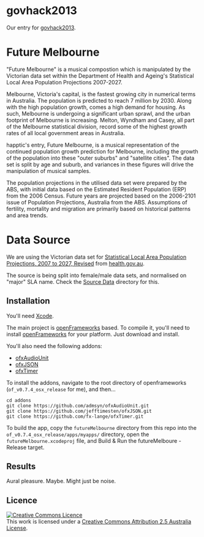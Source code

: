 govhack2013
===========
Our entry for [govhack2013](http://www.govhack.org).

Future Melbourne
===============

"Future Melbourne" is a musical compostion which is manipulated by the Victorian data set within the Department of Health and Ageing's Statistical Local Area Population Projections 2007-2027.

Melbourne, Victoria's capital, is the fastest growing city in numerical terms in Australia.  The population is predicted to reach 7 million by 2030.  Along with the high population growth, comes a high demand for housing. As such, Melbourne is undergoing a significant urban sprawl, and the urban footprint of Melbourne is increasing.  Melton, Wyndham and Casey, all part of the Melbourne statistical division, record some of the highest growth rates of all local government areas in Australia.

happtic's entry, Future Melbourne, is a musical representation of the continued population growth prediction for Melbourne, including the growth of the population into these "outer suburbs" and "satellite cities".  The data set is split by age and suburb, and variances in these figures will drive the manipulation of musical samples.

The population projections in the utilised data set were prepared by the ABS, with initial data based on the Estimated Resident Population (ERP) from the 2006 Census. Future years are projected based on the 2006-2101 issue of Population Projections, Australia from the ABS.  Assumptions of fertility, mortality and migration are primarily based on historical patterns and area trends.

Data Source
===========

We are using the Victorian data set for [Statistical Local Area Population Projections, 2007 to 2027, Revised](http://www.health.gov.au/internet/main/publishing.nsf/Content/BDE33326FE4D5460CA2576BD00833800?OpenDocument&SUBMITCHECK=on&SUBMIT=View+documents) from [health.gov.au](http://www.health.gov.au).

The source is being split into female/male data sets, and normalised on "major" SLA name. Check the [Source Data](https://github.com/rickerbh/govhack2013/tree/master/Source%20Data) directory for this.

Installation
------------

You'll need [Xcode](https://itunes.apple.com/en/app/xcode/id497799835?mt=12). 

The main project is [openFrameworks](http://www.openframeworks.cc) based. To compile it, you'll need to install [openFrameworks](http://www.openframeworks.cc/download/) for your platform. Just download and install.

You'll also need the following addons:
- [ofxAudioUnit](https://github.com/admsyn/ofxAudioUnit)
- [ofxJSON](https://github.com/jefftimesten/ofxJSON)
- [ofxTimer](https://github.com/fx-lange/ofxTimer)

To install the addons, navigate to the root directory of openframeworks (`of_v0.7.4_osx_release` for me), and then...
    
    cd addons
    git clone https://github.com/admsyn/ofxAudioUnit.git
    git clone https://github.com/jefftimesten/ofxJSON.git
    git clone https://github.com/fx-lange/ofxTimer.git
    
To build the app, copy the `futureMelbourne` directory from this repo into the `of_v0.7.4_osx_release/apps/myapps/` directory, open the `futureMelbourne.xcodeproj` file, and Build & Run the futureMelboure - Release target. 

Results
-------

Aural pleasure. Maybe. Might just be noise.

Licence
-------

[![Creative Commons Licence][1]][2]  
This work is licensed under a [Creative Commons Attribution 2.5 Australia License][2]. 

   [1]: http://i.creativecommons.org/l/by/2.5/au/88x31.png
   [2]: http://creativecommons.org/licenses/by/2.5/au/deed.en_GB
